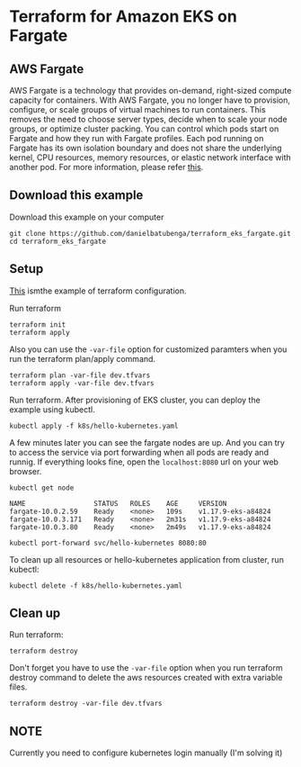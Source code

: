 # Terraform for Amazon EKS on Fargate

## AWS Fargate
AWS Fargate is a technology that provides on-demand, right-sized compute capacity for containers. With AWS Fargate, you no longer have to provision, configure, or scale groups of virtual machines to run containers. This removes the need to choose server types, decide when to scale your node groups, or optimize cluster packing. You can control which pods start on Fargate and how they run with Fargate profiles. Each pod running on Fargate has its own isolation boundary and does not share the underlying kernel, CPU resources, memory resources, or elastic network interface with another pod. For more information, please refer [this](https://docs.aws.amazon.com/eks/latest/userguide/fargate.html).

## Download this example
Download this example on your computer

```
git clone https://github.com/danielbatubenga/terraform_eks_fargate.git
cd terraform_eks_fargate
```
## Setup
[This](https://github.com/danielbatubenga/terraform_eks_fargate/blob/dev/main.tf) ismthe example of terraform configuration.

Run terraform

```
terraform init
terraform apply
```
Also you can use the `-var-file` option for customized paramters when you run the terraform plan/apply command.
```
terraform plan -var-file dev.tfvars
terraform apply -var-file dev.tfvars
```
Run terraform. After provisioning of EKS cluster, you can deploy the example using kubectl.
```
kubectl apply -f k8s/hello-kubernetes.yaml
```
A few minutes later you can see the fargate nodes are up. And you can try to access the service via port forwarding when all pods are ready and runnig. If everything looks fine, open the `localhost:8080` url on your web browser.
```
kubectl get node
```
```
NAME                 STATUS   ROLES    AGE     VERSION
fargate-10.0.2.59    Ready    <none>   109s    v1.17.9-eks-a84824
fargate-10.0.3.171   Ready    <none>   2m31s   v1.17.9-eks-a84824
fargate-10.0.3.80    Ready    <none>   2m49s   v1.17.9-eks-a84824
```
```
kubectl port-forward svc/hello-kubernetes 8080:80
```
To clean up all resources or hello-kubernetes application from cluster, run kubectl:
```
kubectl delete -f k8s/hello-kubernetes.yaml
```
## Clean up
Run terraform:
```
terraform destroy
```
Don't forget you have to use the `-var-file` option when you run terraform destroy command to delete the aws resources created with extra variable files.
```
terraform destroy -var-file dev.tfvars
```

## NOTE

Currently you need to configure kubernetes login manually (I'm solving it)